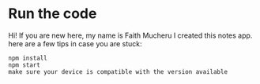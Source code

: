 # Run the code

Hi! If you are new here, my name is Faith Mucheru
I created this notes app. here are a few tips in case you are stuck:
```
npm install
npm start
make sure your device is compatible with the version available
```
